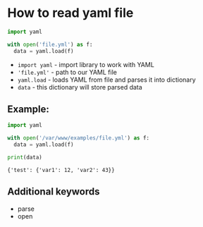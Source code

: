 # How to read yaml file

```python
import yaml

with open('file.yml') as f:
  data = yaml.load(f)
```

- `import yaml` - import library to work with YAML
- `'file.yml'` - path to our YAML file
- `yaml.load` - loads YAML from file and parses it into dictionary
- `data` - this dictionary will store parsed data

## Example: 
```python
import yaml

with open('/var/www/examples/file.yml') as f:
  data = yaml.load(f)

print(data)
```
```
{'test': {'var1': 12, 'var2': 43}}

```

## Additional keywords
- parse
- open
